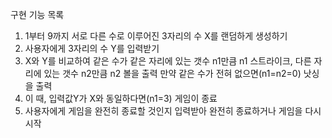 구현 기능 목록

1. 1부터 9까지 서로 다른 수로 이루어진 3자리의 수 X를 랜덤하게 생성하기
2. 사용자에게 3자리의 수 Y를 입력받기
3. X와 Y를 비교하여 같은 수가 같은 자리에 있는 갯수 n1만큼 n1 스트라이크, 다른 자리에 있는 갯수 n2만큼 n2 볼을 출력
 만약 같은 수가 전혀 없으면(n1=n2=0) 낫싱을 출력
4. 이 때, 입력값Y가 X와 동일하다면(n1=3) 게임이 종료
5. 사용자에게 게임을 완전히 종료할 것인지 입력받아 완전히 종료하거나 게임을 다시 시작
